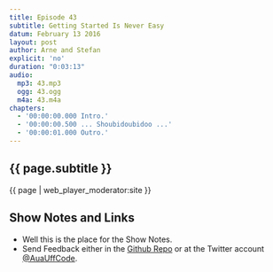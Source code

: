 ```yaml
---
title: Episode 43
subtitle: Getting Started Is Never Easy
datum: February 13 2016
layout: post
author: Arne and Stefan
explicit: 'no'
duration: "0:03:13"
audio:
  mp3: 43.mp3
  ogg: 43.ogg
  m4a: 43.m4a
chapters:
  - '00:00:00.000 Intro.'
  - '00:00:00.500 ... Shoubidoubidoo ...'
  - '00:00:01.000 Outro.'
---
```


## {{ page.subtitle }}

{{ page | web_player_moderator:site }}

## Show Notes and Links

  * Well this is the place for the Show Notes.
  * Send Feedback either in the [Github Repo](https://github.com/haslinger/jekyll-octopod) or at the Twitter account [@AuaUffCode](http://twitter.com/@AuaUffCode).
